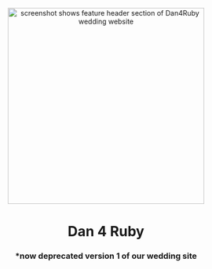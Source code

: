 <p align="center">
  <a href="https://danaddison.uk">
    <img alt="screenshot shows feature header section of Dan4Ruby wedding website" src="src/assets/images/Dan4Ruby.jpg" width="400" />
  </a>
</p>
<h1 align="center">
  Dan 4 Ruby
</h1>

<h3 align="center">
  *now deprecated version 1 of our wedding site
</h3>
